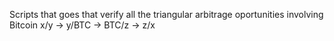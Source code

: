 Scripts that goes that verify all the triangular arbitrage oportunities involving Bitcoin
x/y -> y/BTC -> BTC/z -> z/x
